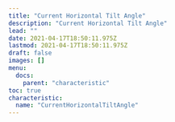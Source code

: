 ```yaml
---
title: "Current Horizontal Tilt Angle"
description: "Current Horizontal Tilt Angle"
lead: ""
date: 2021-04-17T18:50:11.975Z
lastmod: 2021-04-17T18:50:11.975Z
draft: false
images: []
menu:
  docs:
    parent: "characteristic"
toc: true
characteristic:
  name: "CurrentHorizontalTiltAngle"
---
```

